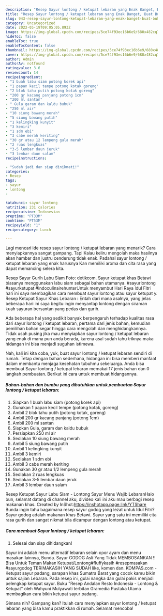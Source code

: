 ```yaml
---
description: "Resep Sayur lontong / ketupat lebaran yang Enak Banget, Buat Buka Puasa}"
title: "Resep Sayur lontong / ketupat lebaran yang Enak Banget, Buat Buka Puasa}"
slug: 943-resep-sayur-lontong-ketupat-lebaran-yang-enak-banget-buat-buka-puasa
category: Uncategorized
date: 2022-05-19T09:05:05.893Z
image: https://img-global.cpcdn.com/recipes/5ce74f93ec16b6e9/680x482cq70/sayur-lontong-ketupat-lebaran-foto-resep-utama.jpg
hideToc: false
enableToc: true
enableTocContent: false
thumbnail: https://img-global.cpcdn.com/recipes/5ce74f93ec16b6e9/680x482cq70/sayur-lontong-ketupat-lebaran-foto-resep-utama.jpg
cover: https://img-global.cpcdn.com/recipes/5ce74f93ec16b6e9/680x482cq70/sayur-lontong-ketupat-lebaran-foto-resep-utama.jpg
author: Admin
authorAv: notfound
ratingvalue: 3.6
reviewcount: 14
recipeingredient:
- "1 buah labu siam potong korek api"
- "1 papan kecil tempe potong kotak goreng"
- "2 blok tahu putih potong kotak goreng"
- "200 gr kacang panjang potong 1cm"
- "200 ml santan"
- " Gula garam dan kaldu bubuk"
- "250 ml air"
- "10 siung bawang merah"
- "5 siung bawang putih"
- "1 kelingking kunyit"
- "3 kemiri"
- "1 sdm ebi"
- "3 cabe merah keriting"
- "30 gr atau 12 lempeng gula merah"
- "2 ruas lengkuas"
- "3-5 lembar daun jeruk"
- "3 lembar daun salam"
recipeinstructions:

- "Sudah jadi dan siap dinikmati!"
categories:
- Resep
tags:
- sayur
- lontong
- 

katakunci: sayur lontong  
nutrition: 231 calories
recipecuisine: Indonesian
preptime: "PT33M"
cooktime: "PT53M"
recipeyield: "1"
recipecategory: Lunch

---
```



Lagi mencari ide resep sayur lontong / ketupat lebaran yang menarik? Cara menyiapkannya sangat gampang. Tapi Kalau keliru mengolah maka hasilnya akan hambar dan justru cenderung tidak enak. Padahal sayur lontong / ketupat lebaran yang enak harusnya Kan memiliki aroma dan cita rasa yang dapat memancing selera kita.


Resep Sayur Gurih Labu Siam Foto: detikcom. Sayur ketupat khas Betawi biasanya menggunakan labu siam sebagai bahan utamanya. #sayurlontong #sayurketupat #indoculinairehunterUntuk menyambut Hari Raya Idul Fitri hari ini saya membagikan cara membuat sayur lontong atau sayur ketupat y. Resep Ketupat Sayur Khas Lebaran : Entah dari mana asalnya, yang jelas beberapa hari ini saya begitu ingin menyantap lontong dengan siraman kuah sayuran bersantan yang pedas dan gurih.

Ada beberapa hal yang sedikit banyak berpengaruh terhadap kualitas rasa dari sayur lontong / ketupat lebaran, pertama dari jenis bahan, kemudian pemilihan bahan segar hingga cara mengolah dan menghidangkannya. Tidak usah pusing jika mau menyiapkan sayur lontong / ketupat lebaran yang enak di mana pun anda berada, karena asal sudah tahu triknya maka hidangan ini bisa menjadi suguhan istimewa.


Nah, kali ini kita coba, yuk, buat sayur lontong / ketupat lebaran sendiri di rumah. Tetap dengan bahan sederhana, hidangan ini bisa memberi manfaat dalam membantu menjaga kesehatan tubuhmu sekeluarga. Anda bisa membuat Sayur lontong / ketupat lebaran memakai 17 jenis bahan dan 0 langkah pembuatan. Berikut ini cara untuk membuat hidangannya.

<!--inarticleads1-->

##### Bahan-bahan dan bumbu yang dibutuhkan untuk pembuatan Sayur lontong / ketupat lebaran:

1. Siapkan 1 buah labu siam (potong korek api)
1. Gunakan 1 papan kecil tempe (potong kotak, goreng)
1. Ambil 2 blok tahu putih (potong kotak, goreng)
1. Ambil 200 gr kacang panjang (potong 1cm)
1. Ambil 200 ml santan
1. Siapkan  Gula, garam dan kaldu bubuk
1. Persiapkan 250 ml air
1. Sediakan 10 siung bawang merah
1. Ambil 5 siung bawang putih
1. Ambil 1 kelingking kunyit
1. Ambil 3 kemiri
1. Sediakan 1 sdm ebi
1. Ambil 3 cabe merah keriting
1. Gunakan 30 gr atau 1/2 lempeng gula merah
1. Sediakan 2 ruas lengkuas
1. Sediakan 3-5 lembar daun jeruk
1. Ambil 3 lembar daun salam


Resep Ketupat Sayur Labu Siam - Lontong Sayur Menu Wajib LebaranHalo bun, selamat datang di channel aku, divideo kali ini aku mau berbagi resep makanan khas. Created by InShot:https://inshotapp.page.link/YTShare Bunda ingin tahu bagaimana resep sayur godog yang lezat untuk Idul Fitri? Sayur godog adalah makanan khas Betawi. Sayur yang satu ini memiliki cita rasa gurih dan sangat nikmat bila dicampur dengan lontong atau ketupat. 

<!--inarticleads2-->

##### Cara membuat Sayur lontong / ketupat lebaran:


1. Selesai dan siap dihidangkan!

Sayur ini adalah menu alternatif lebaran selain opor ayam dan menu masakan lainnya, Bunda. Sayur GODOG Asli Yang Tidak MEMBOSANKAN ‼️Bisa Untuk Teman Makan Ketupat/Lontong#fluffykasih #resepmasakan #sayurgodog TERIMAKASIH YANG SUDAH like, komen dan. KOMPAS.com - Ketupat sayur padang, sarapan khas Sumatra Barat yang cocok kamu bikin untuk sajian Lebaran. Pada resep ini, gulai nangka dan gulai pakis menjadi pelengkap ketupat sayur. Buku &#34;Resep Andalan Resto Indonesia - Lontong &amp; Ketupat&#34; oleh Wahyuni Mulyawati terbitan Gramedia Pustaka Utama membagikan cara bikin ketupat sayur padang. 

Gimana nih? Gampang kan? Itulah cara menyiapkan sayur lontong / ketupat lebaran yang bisa kamu praktikkan di rumah. Selamat mencoba!
